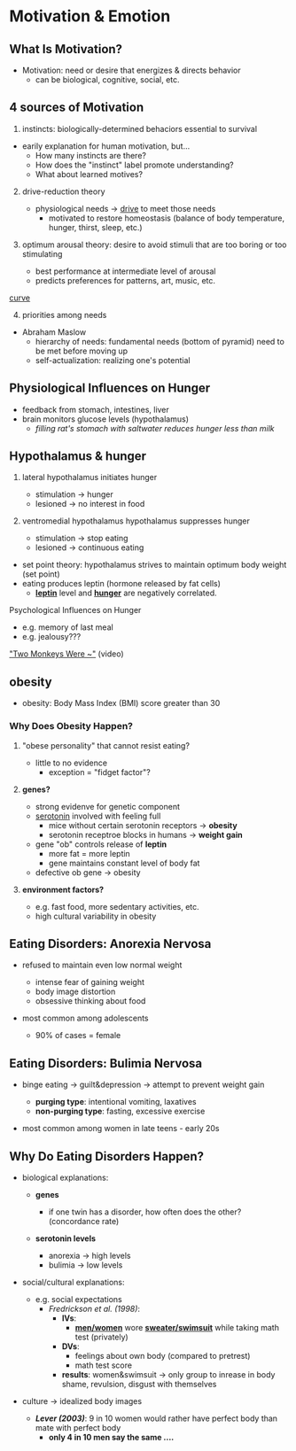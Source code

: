 # Motivation & Emotion

## What Is Motivation?

- Motivation: need or desire that energizes & directs behavior
    - can be biological, cognitive, social, etc.

## 4 sources of Motivation
1. instincts: biologically-determined behaciors essential to survival
- earily explanation for human motivation, but...
    - How many instincts are there?
    - How does the "instinct" label promote understanding?
    - What about learned motives?

2. drive-reduction theory
    - physiological needs -> <u>drive</u> to meet those needs
        - motivated to restore homeostasis (balance of body temperature, hunger, thirst, sleep, etc.)

3. optimum arousal theory: desire to avoid stimuli that are too boring or too stimulating
    - best performance at intermediate level of arousal
    - predicts preferences for patterns, art, music, etc.

[curve](https://www.google.com/url?sa=i&source=images&cd=&cad=rja&uact=8&ved=2ahUKEwiYz_jO15PhAhVYrZ4KHXvhA4cQjRx6BAgBEAU&url=http%3A%2F%2Fwikiofscience.wikidot.com%2Fquasiscience%3Ayerkes-dodson-law&psig=AOvVaw0YCi8TK1AWaDfku08BIudP&ust=1553273167973336)

4. priorities among needs
- Abraham Maslow
    - hierarchy of needs: fundamental needs (bottom of pyramid) need to be met before moving up
    - self-actualization: realizing one's potential

## Physiological Influences on Hunger

- feedback from stomach, intestines, liver
- brain monitors glucose levels (hypothalamus)
    - _filling rat's stomach with saltwater reduces hunger less than milk_

## Hypothalamus & hunger

1. lateral hypothalamus initiates hunger
    - stimulation -> hunger
    - lesioned -> no interest in food

2. ventromedial hypothalamus hypothalamus suppresses hunger
    - stimulation -> stop eating
    - lesioned -> continuous eating

- set point theory: hypothalamus strives to maintain optimum body weight (set point)
- eating produces leptin (hormone released by fat cells)
    - <u>__leptin__</u> level and <u>__hunger__</u> are negatively correlated.

Psychological Influences on Hunger
- e.g. memory of last meal
- e.g. jealousy???

["Two Monkeys Were ~"](https://www.youtube.com/watch?v=fZ7LwYPiA1I) (video)

## obesity

- obesity: Body Mass Index (BMI) score greater than 30

### Why Does Obesity Happen?

1. "obese personality" that cannot resist eating?
    - little to no evidence
        - exception = "fidget factor"?
2. __genes?__
    - strong evidenve for genetic component
    - <u>serotonin</u> involved with feeling full
        - mice without certain serotonin receptors -> __obesity__
        - serotonin receptroe blocks in humans -> __weight gain__
    - gene "ob" controls release of __leptin__
        - more fat = more leptin
        - gene maintains constant level of body fat
    - defective ob gene -> obesity

3. __environment factors?__
    - e.g. fast food, more sedentary activities, etc.
    - high cultural variability in obesity

## Eating Disorders: Anorexia Nervosa

- refused to maintain even low normal weight
    - intense fear of gaining weight
    - body image distortion
    - obsessive thinking about food

- most common among adolescents
    - 90% of cases = female

## Eating Disorders: Bulimia Nervosa

- binge eating -> guilt&depression -> attempt to prevent weight gain
    - __purging type__: intentional vomiting, laxatives
    - __non-purging type__: fasting, excessive exercise

- most common among women in late teens - early 20s

## Why Do Eating Disorders Happen?

- biological explanations:

    - __genes__
        - if one twin has a disorder, how often does the other? (concordance rate)

    - __serotonin levels__
        - anorexia -> high levels
        - bulimia -> low levels

- social/cultural explanations:
    - e.g. social expectations
        - _Fredrickson et al. (1998)_:
            - __IVs__:
                - <u>__men/women__</u> wore <u>__sweater/swimsuit__</u> while taking math test (privately)
            - __DVs__:
                - feelings about own body (compared to pretrest)
                - math test score
            - __results__: women&swimsuit -> only group to inrease in body shame, revulsion, disgust with themselves

- culture -> idealized body images
    - ___Lever (2003)___: 9 in 10 women would rather have perfect body than mate with perfect body
        - __only 4 in 10 men say the same ....__